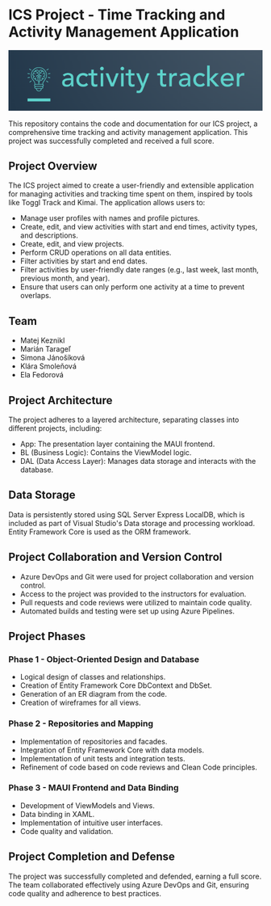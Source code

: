 
# ICS Project - Time Tracking and Activity Management Application

![Project Logo](.\src\Project.App\Resources\Images\logo.png)

This repository contains the code and documentation for our ICS project, a comprehensive time tracking and activity management application. This project was successfully completed and received a full score.

## Project Overview

The ICS project aimed to create a user-friendly and extensible application for managing activities and tracking time spent on them, inspired by tools like Toggl Track and Kimai. The application allows users to:

- Manage user profiles with names and profile pictures.
- Create, edit, and view activities with start and end times, activity types, and descriptions.
- Create, edit, and view projects.
- Perform CRUD operations on all data entities.
- Filter activities by start and end dates.
- Filter activities by user-friendly date ranges (e.g., last week, last month, previous month, and year).
- Ensure that users can only perform one activity at a time to prevent overlaps.

## Team

- Matej Keznikl
- Marián Tarageľ
- Simona Jánošíková
- Klára Smoleňová
- Ela Fedorová

## Project Architecture

The project adheres to a layered architecture, separating classes into different projects, including:
- App: The presentation layer containing the MAUI frontend.
- BL (Business Logic): Contains the ViewModel logic.
- DAL (Data Access Layer): Manages data storage and interacts with the database.

## Data Storage

Data is persistently stored using SQL Server Express LocalDB, which is included as part of Visual Studio's Data storage and processing workload. Entity Framework Core is used as the ORM framework.

## Project Collaboration and Version Control

- Azure DevOps and Git were used for project collaboration and version control.
- Access to the project was provided to the instructors for evaluation.
- Pull requests and code reviews were utilized to maintain code quality.
- Automated builds and testing were set up using Azure Pipelines.

## Project Phases

### Phase 1 - Object-Oriented Design and Database
- Logical design of classes and relationships.
- Creation of Entity Framework Core DbContext and DbSet.
- Generation of an ER diagram from the code.
- Creation of wireframes for all views.

### Phase 2 - Repositories and Mapping
- Implementation of repositories and facades.
- Integration of Entity Framework Core with data models.
- Implementation of unit tests and integration tests.
- Refinement of code based on code reviews and Clean Code principles.

### Phase 3 - MAUI Frontend and Data Binding
- Development of ViewModels and Views.
- Data binding in XAML.
- Implementation of intuitive user interfaces.
- Code quality and validation.

## Project Completion and Defense

The project was successfully completed and defended, earning a full score. The team collaborated effectively using Azure DevOps and Git, ensuring code quality and adherence to best practices.
